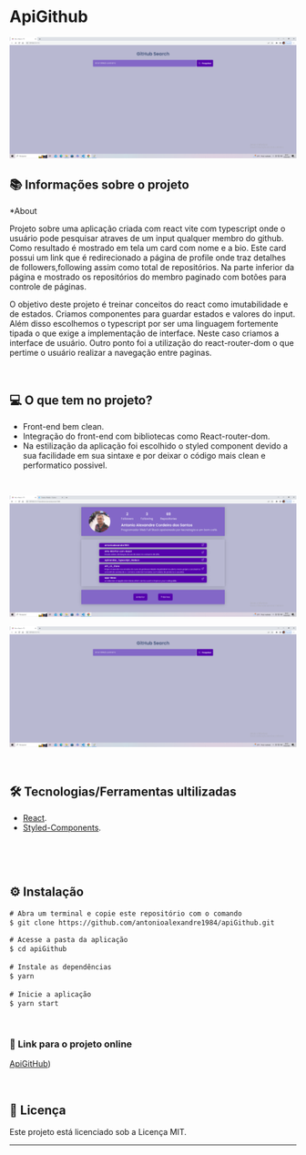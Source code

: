 # ApiGithub

![mock1](https://github.com/antonioalexandre1984/apiGithub/blob/main/src/assets/app.png)

## 📚 Informações sobre o projeto

*About

Projeto sobre uma aplicação criada com react vite com typescript onde o usuário pode pesquisar atraves de um input qualquer membro do github. Como resultado é mostrado em tela um card com nome e a bio. Este card possui um link que é redirecionado a página de profile onde traz detalhes de followers,following assim como total de repositórios. Na parte inferior da página e mostrado os repositórios do membro paginado com botões para controle de páginas.

O objetivo deste projeto é treinar conceitos do react como imutabilidade e de estados. Criamos componentes para guardar estados e valores do input. Além disso escolhemos o typescript por ser uma linguagem fortemente tipada o que exige a implementação de interface. Neste caso criamos a interface de usuário. Outro ponto foi a utilização do react-router-dom o que pertime o usuário realizar a navegação entre paginas.  

&nbsp;

## 💻 O que tem no projeto?

* Front-end bem clean.
* Integração do front-end com bibliotecas como React-router-dom.
* Na estilização da aplicação foi escolhido o styled component devido a sua facilidade em sua sintaxe e por deixar o código mais clean e performatico possivel. 

&nbsp;

![mock2](https://github.com/antonioalexandre1984/apiGithub/blob/main/src/assets/app2.png)

![mock1](https://github.com/antonioalexandre1984/apiGithub/blob/main/src/assets/app.png)


&nbsp;

## 🛠️ Tecnologias/Ferramentas ultilizadas

* [React](https://pt-br.reactjs.org/E).
* [Styled-Components](https://styled-components.com/).

&nbsp;

&nbsp;

## ⚙️ Instalação
```
# Abra um terminal e copie este repositório com o comando
$ git clone https://github.com/antonioalexandre1984/apiGithub.git
```

```
# Acesse a pasta da aplicação
$ cd apiGithub

# Instale as dependências
$ yarn

# Inicie a aplicação
$ yarn start

```

&nbsp;

### 🔗 Link para o projeto online


[ApiGitHub](https://antonioapigithub.netlify.app/))

&nbsp;

## 📝 Licença

Este projeto está licenciado sob a Licença MIT.


---
